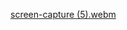 [screen-capture (5).webm](https://github.com/jeesmariyatony123/quiz-app/assets/153613522/6550c3bd-2d77-4944-9367-7aad7aa50da9)
